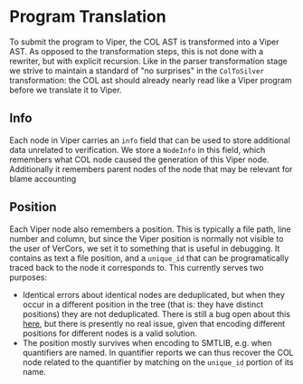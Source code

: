 # Program Translation

To submit the program to Viper, the COL AST is transformed into a Viper AST. As opposed to the transformation steps, this is not done with a rewriter, but with explicit recursion. Like in the parser transformation stage we strive to maintain a standard of "no surprises" in the `ColToSilver` transformation: the COL ast should already nearly read like a Viper program before we translate it to Viper.

## Info

Each node in Viper carries an `info` field that can be used to store additional data unrelated to verification. We store a `NodeInfo` in this field, which remembers what COL node caused the generation of this Viper node. Additionally it remembers parent nodes of the node that may be relevant for blame accounting

## Position

Each Viper node also remembers a position. This is typically a file path, line number and column, but since the Viper position is normally not visible to the user of VerCors, we set it to something that is useful in debugging. It contains as text a file position, and a `unique_id` that can be programatically traced back to the node it corresponds to. This currently serves two purposes: 

* Identical errors about identical nodes are deduplicated, but when they occur in a different position in the tree (that is: they have distinct positions) they are not deduplicated. There is still a bug open about this [here](https://github.com/viperproject/silicon/issues/613), but there is presently no real issue, given that encoding different positions for different nodes is a valid solution.
* The position mostly survives when encoding to SMTLIB, e.g. when quantifiers are named. In quantifier reports we can thus recover the COL node related to the quantifier by matching on the `unique_id` portion of its name.